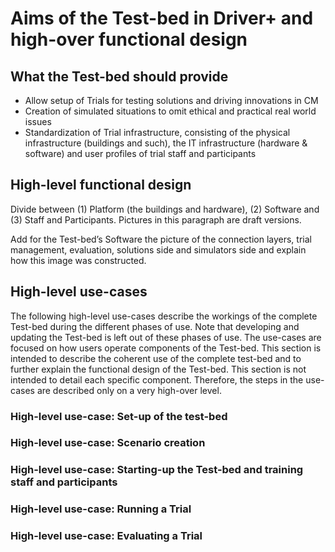 # Aims of the Test-bed in Driver+ and high-over functional design

## What the Test-bed should provide
- Allow setup of Trials for testing solutions and driving innovations in CM
- Creation of simulated situations to omit ethical and practical real world issues
- Standardization of Trial infrastructure, consisting of the physical infrastructure (buildings and such), the IT infrastructure (hardware & software) and user profiles of trial staff and participants

## High-level functional design
Divide between (1) Platform (the buildings and hardware), (2) Software and (3) Staff and Participants. Pictures in this paragraph are draft versions. 

Add for the Test-bed’s Software the picture of the connection layers, trial management, evaluation, solutions side and simulators side and explain how this image was constructed. 

## High-level use-cases
The following high-level use-cases describe the workings of the complete Test-bed during the different phases of use. Note that developing and updating the Test-bed is left out of these phases of use. The use-cases are focused on how users operate components of the Test-bed. This section is intended to describe the coherent use of the complete test-bed and to further explain the functional design of the Test-bed. This section is not intended to detail each specific component. Therefore, the steps in the use-cases are described only on a very high-over level. 

### High-level use-case: Set-up of the test-bed

### High-level use-case: Scenario creation

### High-level use-case: Starting-up the Test-bed and training staff and participants

### High-level use-case: Running a Trial

### High-level use-case: Evaluating a Trial
